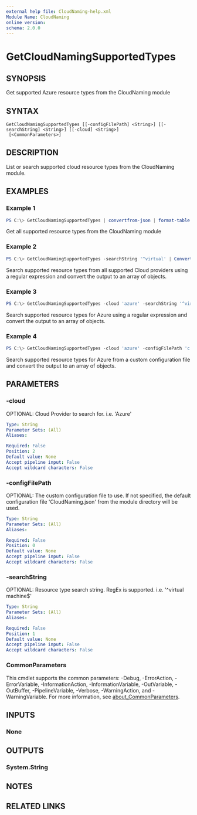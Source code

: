 ```yaml
---
external help file: CloudNaming-help.xml
Module Name: CloudNaming
online version:
schema: 2.0.0
---
```


# GetCloudNamingSupportedTypes

## SYNOPSIS
Get supported Azure resource types from the CloudNaming module

## SYNTAX

```
GetCloudNamingSupportedTypes [[-configFilePath] <String>] [[-searchString] <String>] [[-cloud] <String>]
 [<CommonParameters>]
```

## DESCRIPTION
List or search supported cloud resource types from the CloudNaming module.

## EXAMPLES

### Example 1

```powershell
PS C:\> GetCloudNamingSupportedTypes | convertfrom-json | format-table
```

Get all supported resource types from the CloudNaming module

### Example 2

```powershell
PS C:\> GetCloudNamingSupportedTypes -searchString '^virtual' | ConvertFrom-Json
```

Search supported resource types from all supported Cloud providers using a regular expression and convert the output to an array of objects.

### Example 3

```powershell
PS C:\> GetCloudNamingSupportedTypes -cloud 'azure' -searchString '^virtual machine' | ConvertFrom-Json
```

Search supported resource types for Azure using a regular expression and convert the output to an array of objects.

### Example 4

```powershell
PS C:\> GetCloudNamingSupportedTypes -cloud 'azure' -configFilePath 'c:\temp\config.json' | ConvertFrom-Json
```

Search supported resource types for Azure from a custom configuration file and convert the output to an array of objects.

## PARAMETERS

### -cloud
OPTIONAL: Cloud Provider to search for.
i.e.
'Azure'

```yaml
Type: String
Parameter Sets: (All)
Aliases:

Required: False
Position: 2
Default value: None
Accept pipeline input: False
Accept wildcard characters: False
```

### -configFilePath
OPTIONAL: The custom configuration file to use.
If not specified, the default configuration file 'CloudNaming.json' from the module directory will be used.

```yaml
Type: String
Parameter Sets: (All)
Aliases:

Required: False
Position: 0
Default value: None
Accept pipeline input: False
Accept wildcard characters: False
```

### -searchString
OPTIONAL: Resource type search string.
RegEx is supported.
i.e.
'^virtual machine$'

```yaml
Type: String
Parameter Sets: (All)
Aliases:

Required: False
Position: 1
Default value: None
Accept pipeline input: False
Accept wildcard characters: False
```

### CommonParameters
This cmdlet supports the common parameters: -Debug, -ErrorAction, -ErrorVariable, -InformationAction, -InformationVariable, -OutVariable, -OutBuffer, -PipelineVariable, -Verbose, -WarningAction, and -WarningVariable. For more information, see [about_CommonParameters](http://go.microsoft.com/fwlink/?LinkID=113216).

## INPUTS

### None

## OUTPUTS

### System.String

## NOTES

## RELATED LINKS
